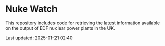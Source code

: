 # Nuke Watch

This repository includes code for retrieving the latest information available on the output of EDF nuclear power plants in the UK.

Last updated: 2025-01-21 02:40